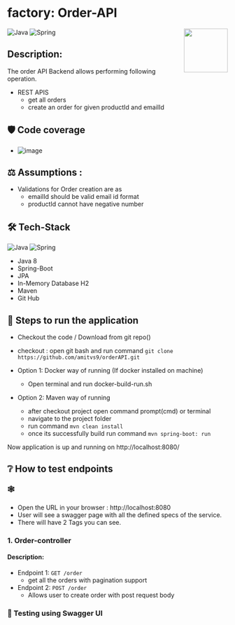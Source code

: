 # factory: Order-API
<a href="https://foojay.io/works-with-openjdk"><img align="right" src="https://github.com/foojayio/badges/raw/main/works_with_openjdk/Works-with-OpenJDK.png" width="100"></a>


![Java](https://img.shields.io/badge/-Java-000?&logo=Java&logoColor=007396)
![Spring](https://img.shields.io/badge/-Spring-000?&logo=Spring)


## Description:
The order API Backend allows performing following operation.
- REST APIS
  * get all orders
  * create an order for given productId and emailId


## :shield:	 Code coverage
- ![image](https://user-images.githubusercontent.com/45259611/162630700-4ff7f67f-1417-44e8-9dcc-0b4f853c07d5.png)

## :balance_scale:	Assumptions :
- Validations for Order creation are as 
  - emailId should be valid email id format
  - productId cannot have negative number
 
## :hammer_and_wrench:	Tech-Stack
![Java](https://img.shields.io/badge/-Java-000?&logo=Java&logoColor=007396)
![Spring](https://img.shields.io/badge/-Spring-000?&logo=Spring)	
- Java 8 
- Spring-Boot
- JPA
- In-Memory Database H2
- Maven
- Git Hub

## :memo: Steps to run the application

- Checkout the code / Download from git repo()
- checkout : open git bash and run command `git clone https://github.com/amitvs9/orderAPI.git`
- Option 1: Docker way of running (If docker installed on machine)
    - Open terminal and run docker-build-run.sh


- Option 2: Maven way of running
  - after checkout project open command prompt(cmd) or terminal
  - navigate to the project folder
  - run command `mvn clean install`
  - once its successfully build run command `mvn spring-boot: run`

Now application is up and running on http://localhost:8080/

## :grey_question:	How to test endpoints
### :spider_web:  
 - Open the URL in your browser : http://localhost:8080
 - User will see a swagger page with all the defined specs of the service.
 - There will have 2 Tags you can see.


### 1. Order-controller
#### Description:
- Endpoint 1: `GET /order`
  - get all the orders with pagination support 
- Endpoint 2: `POST /order`
  - Allows user to create order with post request body


### :test_tube: Testing using Swagger UI



